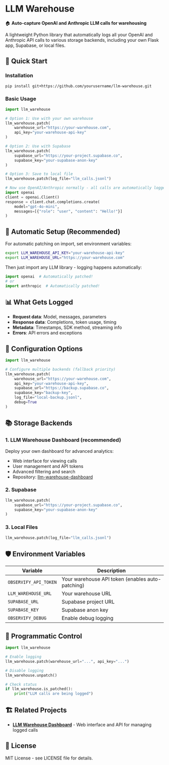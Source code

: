 # LLM Warehouse

🏠 **Auto-capture OpenAI and Anthropic LLM calls for warehousing**

A lightweight Python library that automatically logs all your OpenAI and Anthropic API calls to various storage backends, including your own Flask app, Supabase, or local files.

## 🚀 Quick Start

### Installation

```bash
pip install git+https://github.com/yourusername/llm-warehouse.git
```

### Basic Usage

```python
import llm_warehouse

# Option 1: Use with your own warehouse
llm_warehouse.patch(
    warehouse_url="https://your-warehouse.com",
    api_key="your-warehouse-api-key"
)

# Option 2: Use with Supabase
llm_warehouse.patch(
    supabase_url="https://your-project.supabase.co",
    supabase_key="your-supabase-anon-key"
)

# Option 3: Save to local file
llm_warehouse.patch(log_file="llm_calls.jsonl")

# Now use OpenAI/Anthropic normally - all calls are automatically logged!
import openai
client = openai.Client()
response = client.chat.completions.create(
    model="gpt-4o-mini",
    messages=[{"role": "user", "content": "Hello!"}]
)
```

## 🎯 Automatic Setup (Recommended)

For automatic patching on import, set environment variables:

```bash
export LLM_WAREHOUSE_API_KEY="your-warehouse-api-key"
export LLM_WAREHOUSE_URL="https://your-warehouse.com"
```

Then just import any LLM library - logging happens automatically:

```python
import openai  # Automatically patched!
# or
import anthropic  # Automatically patched!
```

## 📊 What Gets Logged

- **Request data**: Model, messages, parameters
- **Response data**: Completions, token usage, timing
- **Metadata**: Timestamps, SDK method, streaming info
- **Errors**: API errors and exceptions

## 🔧 Configuration Options

```python
import llm_warehouse

# Configure multiple backends (fallback priority)
llm_warehouse.patch(
    warehouse_url="https://your-warehouse.com",
    api_key="your-warehouse-api-key",
    supabase_url="https://backup.supabase.co",
    supabase_key="backup-key",
    log_file="local-backup.jsonl",
    debug=True
)
```

## 📚 Storage Backends

### 1. **LLM Warehouse Dashboard** (recommended)
Deploy your own dashboard for advanced analytics:
- Web interface for viewing calls
- User management and API tokens
- Advanced filtering and search
- Repository: [llm-warehouse-dashboard](https://github.com/yourusername/llm-warehouse-dashboard)

### 2. **Supabase**
```python
llm_warehouse.patch(
    supabase_url="https://your-project.supabase.co",
    supabase_key="your-supabase-anon-key"
)
```

### 3. **Local Files**
```python
llm_warehouse.patch(log_file="llm_calls.jsonl")
```

## 🛡️ Environment Variables

| Variable | Description |
|----------|-------------|
| `OBSERVIFY_API_TOKEN` | Your warehouse API token (enables auto-patching) |
| `LLM_WAREHOUSE_URL` | Your warehouse URL |
| `SUPABASE_URL` | Supabase project URL |
| `SUPABASE_KEY` | Supabase anon key |
| `OBSERVIFY_DEBUG` | Enable debug logging |

## 🔄 Programmatic Control

```python
import llm_warehouse

# Enable logging
llm_warehouse.patch(warehouse_url="...", api_key="...")

# Disable logging
llm_warehouse.unpatch()

# Check status
if llm_warehouse.is_patched():
    print("LLM calls are being logged")
```

## 🏗️ Related Projects

- **[LLM Warehouse Dashboard](https://github.com/yourusername/llm-warehouse-dashboard)** - Web interface and API for managing logged calls

## 📄 License

MIT License - see LICENSE file for details.